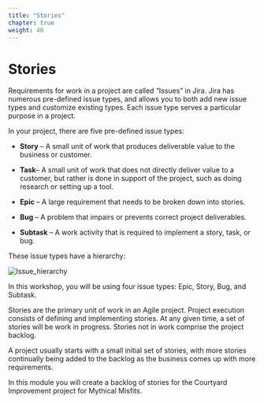 ```yaml
---
title: "Stories"
chapter: true
weight: 40
---
```

# Stories

Requirements for work in a project are called “Issues” in Jira.  Jira has numerous pre-defined issue types, and allows you to both add new issue types and customize existing types.  Each issue type serves a particular purpose in a project.  

In your project, there are five pre-defined issue types:  

- **Story** – A small unit of work that produces deliverable value to the business or customer.

- **Task**– A small unit of work that does not directly deliver value to a customer, but rather is done in support of the project, such as doing research or setting up a tool.

- **Epic** – A large requirement that needs to be broken down into stories.

- **Bug** – A problem that impairs or prevents correct project deliverables.

- **Subtask** – A work activity that is required to implement a story, task, or bug.  

These issue types have a hierarchy:  

![Issue_hierarchy](/images/40_Epics_Stories_And_Tasks/Issue_hierarchy.png)

In this workshop, you will be using four issue types: Epic, Story, Bug, and Subtask.  

Stories are the primary unit of work in an Agile project.  Project execution consists of defining and implementing stories.  At any given time, a set of stories will be work in progress.  Stories not in work comprise the project backlog.

A project usually starts with a small initial set of stories, with more stories continually being added to the backlog as the business comes up with more requirements.

In this module you will create a backlog of stories for the Courtyard Improvement project for Mythical Misfits.
